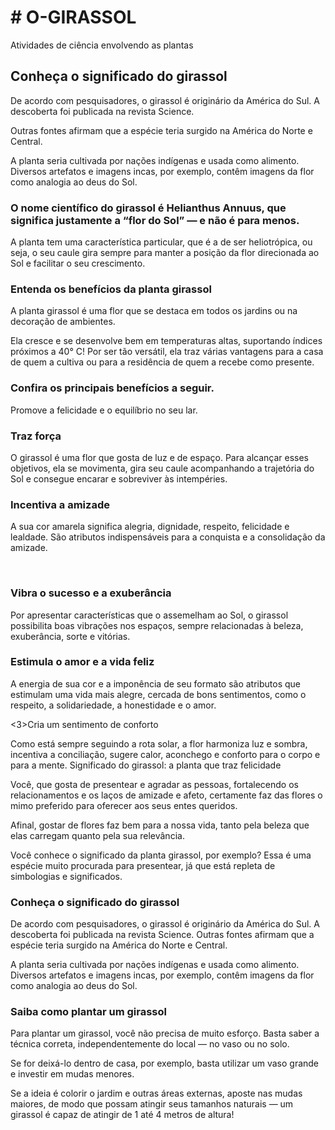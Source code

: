 <h1># O-GIRASSOL</h1>
<p>Atividades de ciência envolvendo as plantas</p>

<h2>Conheça o significado do girassol</h2>
<p>De acordo com pesquisadores, o girassol é originário da América do Sul. A descoberta foi publicada na revista Science.</p> 
<p>Outras fontes afirmam que a espécie teria surgido na América do Norte e Central.
</p> <p>A planta seria cultivada por nações indígenas e usada como alimento. Diversos artefatos e imagens incas, por exemplo, contêm imagens da flor como analogia ao deus do Sol.</p>

<h3>O nome científico do girassol é Helianthus Annuus, que significa justamente a “flor do Sol” — e não é para menos.</h3>
<p>A planta tem uma característica particular, que é a de ser heliotrópica, ou seja, o seu caule gira sempre para manter a posição da flor direcionada ao Sol e facilitar o seu crescimento.<p/>
<h3>Entenda os benefícios da planta girassol</h3>
<p>A planta girassol é uma flor que se destaca em todos os jardins ou na decoração de ambientes.</p>
<p> Ela cresce e se desenvolve bem em temperaturas altas, suportando índices próximos a 40° C! Por ser tão versátil, ela traz várias vantagens para a casa de quem a cultiva ou para a residência de quem a recebe como presente. <p/>

<h3>Confira os principais benefícios a seguir.</h3>
<p> Promove a felicidade e o equilíbrio no seu lar. </p>

<h3>Traz força</h3>
<p>O girassol é uma flor que gosta de luz e de espaço. Para alcançar esses objetivos, ela se movimenta, gira seu caule acompanhando a trajetória do Sol e consegue encarar e sobreviver às intempéries.</p>

<h3>Incentiva a amizade</h3>
A sua cor amarela significa alegria, dignidade, respeito, felicidade e lealdade. São atributos indispensáveis para a conquista e a consolidação da amizade.

⠀<h3>Vibra o sucesso e a exuberância</h3>
Por apresentar características que o assemelham ao Sol, o girassol possibilita boas vibrações nos espaços, sempre relacionadas à beleza, exuberância, sorte e vitórias.
⠀
<h3>Estimula o amor e a vida feliz</h3>
A energia de sua cor e a imponência de seu formato são atributos que estimulam uma vida mais alegre, cercada de bons sentimentos, como o respeito, a solidariedade, a honestidade e o amor.

<3>Cria um sentimento de conforto</h3>
<p>Como está sempre seguindo a rota solar, a flor harmoniza luz e sombra, incentiva a conciliação, sugere calor, aconchego e conforto para o corpo e para a mente.
Significado do girassol: a planta que traz felicidade</p>

<p>Você, que gosta de presentear e agradar as pessoas, fortalecendo os relacionamentos e os laços de amizade e afeto, certamente faz das flores o mimo preferido para oferecer aos seus entes queridos.</p>

<p>Afinal, gostar de flores faz bem para a nossa vida, tanto pela beleza que elas carregam quanto pela sua relevância.</p>

<p>Você conhece o significado da planta girassol, por exemplo? Essa é uma espécie muito procurada para presentear, já que está repleta de simbologias e significados.</p>

<h3>Conheça o significado do girassol </h3>
<p>De acordo com pesquisadores, o girassol é originário da América do Sul. A descoberta foi publicada na revista Science. Outras fontes afirmam que a espécie teria surgido na América do Norte e Central.</p>

<p>A planta seria cultivada por nações indígenas e usada como alimento. Diversos artefatos e imagens incas, por exemplo, contêm imagens da flor como analogia ao deus do Sol.</p>

<h3>Saiba como plantar um girassol</h3>
<p>Para plantar um girassol, você não precisa de muito esforço. Basta saber a técnica correta, independentemente do local — no vaso ou no solo.</p>
<p>Se for deixá-lo dentro de casa, por exemplo, basta utilizar um vaso grande e investir em mudas menores.</p>

<p>Se a ideia é colorir o jardim e outras áreas externas, aposte nas mudas maiores, de modo que possam atingir seus tamanhos naturais — um girassol é capaz de atingir de 1 até 4 metros de altura!</p>


